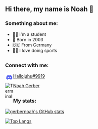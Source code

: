 ## Hi there, my name is Noah 👋

### Something about me:

- 👨‍🎓 I'm a student
- 🎂 Born in 2003
- 🇩🇪 From Germany
- 🏋️‍♂️ I love doing sports

##

### Connect with me:

<a href="https://discordapp.com/users/404676102255280129/"><img align="left" alt="Terminal" width="26px" src="https://raw.githubusercontent.com/github/explore/80688e429a7d4ef2fca1e82350fe8e3517d3494d/topics/discord/discord.png"/>Hallojuhu#9919</a>

<a href="https://www.linkedin.com/in/noah-gerber-a62442229/"><img align="left" alt="Terminal" width="26px" src="https://img.icons8.com/fluency/48/undefined/linkedin-circled.png"/>Noah Gerber</a>

##

### My stats:
[![gerbernoah's GitHub stats](https://github-readme-stats.vercel.app/api?username=gerbernoah&count_private=true&show_icons=true&theme=radical)](https://github.com/gerbernoah/github-readme-stats)


<!--
[![gerbernoah's wakatime stats](https://github-readme-stats.vercel.app/api/wakatime?username=hallojuhu&theme=radical)](https://github.com/hallojuhu/github-readme-stats)
-->

[![Top Langs](https://github-readme-stats.vercel.app/api/top-langs/?username=gerbernoah&count_private=true&show_icons=true&theme=radical&layout=compact)](https://github.com/gerbernoah/github-readme-stats)

